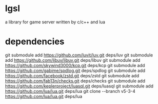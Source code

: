 # lgsl
a library for game server written by c/c++ and lua

# dependencies
git submodule add https://github.com/luvit/luv.git deps/luv
git submodule add https://github.com/libuv/libuv.git deps/libuv
git submodule add https://github.com/skywind3000/kcp.git deps/kcp
git submodule add https://github.com/gabime/spdlog.git deps/spdlog
git submodule add https://github.com/facebook/zstd.git deps/zstd
git submodule add https://github.com/fab13n/checks.git deps/checks
git submodule add https://github.com/keplerproject/luasql.git deps/luasql
git submodule add https://github.com/lua/lua.git deps/lua
git clone --branch v5-3-4 https://github.com/lua/lua.git deps/lua
